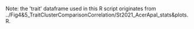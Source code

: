 Note: the 'trait' dataframe used in this R script originates from ../Fig4&5_TraitClusterComparisonCorrelation/St2021_AcerApal_stats&plots.R.
